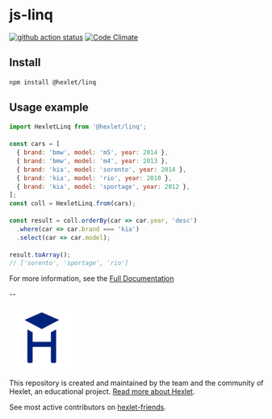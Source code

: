 # js-linq

[![github action status](https://github.com/hexlet-components/js-linq/workflows/Node%20CI/badge.svg)](https://github.com/hexlet-components/js-linq/actions)
[![Code Climate](https://codeclimate.com/github/hexlet-components/js-linq/badges/gpa.svg)](https://codeclimate.com/github/hexlet-components/js-linq)

## Install

```sh
npm install @hexlet/linq
```

## Usage example

```javascript
import HexletLinq from '@hexlet/linq';

const cars = [
  { brand: 'bmw', model: 'm5', year: 2014 },
  { brand: 'bmw', model: 'm4', year: 2013 },
  { brand: 'kia', model: 'sorento', year: 2014 },
  { brand: 'kia', model: 'rio', year: 2010 },
  { brand: 'kia', model: 'sportage', year: 2012 },
];
const coll = HexletLinq.from(cars);

const result = coll.orderBy(car => car.year, 'desc')
  .where(car => car.brand === 'kia')
  .select(car => car.model);

result.toArray();
// ['sorento', 'sportage', 'rio']
```

For more information, see the [Full Documentation](https://github.com/hexlet-components/js-linq/tree/master/docs)

--

[![Hexlet Ltd. logo](https://raw.githubusercontent.com/Hexlet/assets/master/images/hexlet_logo128.png)](https://hexlet.io?utm_source=github&utm_medium=link&utm_campaign=js-linq)

This repository is created and maintained by the team and the community of Hexlet, an educational project. [Read more about Hexlet](https://hexlet.io?utm_source=github&utm_medium=link&utm_campaign=js-linq).

See most active contributors on [hexlet-friends](https://friends.hexlet.io/).
